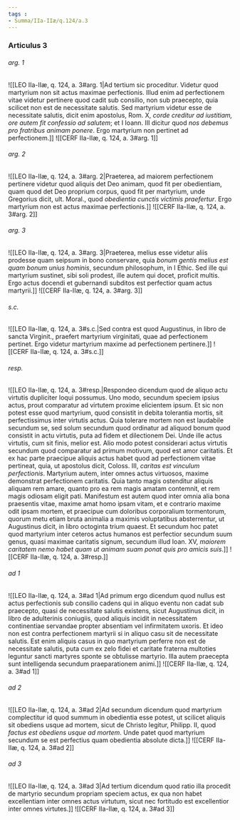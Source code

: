 ```yaml
---
tags : 
- Summa/IIa-IIæ/q.124/a.3
---
```


### Articulus 3

###### arg. 1
![[LEO IIa-IIæ, q. 124, a. 3#arg. 1|Ad tertium sic proceditur. Videtur quod martyrium non sit actus maximae perfectionis. Illud enim ad perfectionem vitae videtur pertinere quod cadit sub consilio, non sub praecepto, quia scilicet non est de necessitate salutis. Sed martyrium videtur esse de necessitate salutis, dicit enim apostolus, Rom. X, *corde creditur ad iustitiam, ore autem fit confessio ad salutem*; et I Ioann. III dicitur quod *nos debemus pro fratribus animam ponere*. Ergo martyrium non pertinet ad perfectionem.]]
![[CERF IIa-IIæ, q. 124, a. 3#arg. 1]]

###### arg. 2
![[LEO IIa-IIæ, q. 124, a. 3#arg. 2|Praeterea, ad maiorem perfectionem pertinere videtur quod aliquis det Deo animam, quod fit per obedientiam, quam quod det Deo proprium corpus, quod fit per martyrium, unde Gregorius dicit, ult. Moral., quod *obedientia cunctis victimis praefertur*. Ergo martyrium non est actus maximae perfectionis.]]
![[CERF IIa-IIæ, q. 124, a. 3#arg. 2]]

###### arg. 3
![[LEO IIa-IIæ, q. 124, a. 3#arg. 3|Praeterea, melius esse videtur aliis prodesse quam seipsum in bono conservare, quia *bonum gentis melius est quam bonum unius hominis*, secundum philosophum, in I Ethic. Sed ille qui martyrium sustinet, sibi soli prodest, ille autem qui docet, proficit multis. Ergo actus docendi et gubernandi subditos est perfectior quam actus martyrii.]]
![[CERF IIa-IIæ, q. 124, a. 3#arg. 3]]

###### s.c.
![[LEO IIa-IIæ, q. 124, a. 3#s.c.|Sed contra est quod Augustinus, in libro de sancta Virginit., praefert martyrium virginitati, quae ad perfectionem pertinet. Ergo videtur martyrium maxime ad perfectionem pertinere.]]
![[CERF IIa-IIæ, q. 124, a. 3#s.c.]]

###### resp.
![[LEO IIa-IIæ, q. 124, a. 3#resp.|Respondeo dicendum quod de aliquo actu virtutis dupliciter loqui possumus. Uno modo, secundum speciem ipsius actus, prout comparatur ad virtutem proxime elicientem ipsum. Et sic non potest esse quod martyrium, quod consistit in debita tolerantia mortis, sit perfectissimus inter virtutis actus. Quia tolerare mortem non est laudabile secundum se, sed solum secundum quod ordinatur ad aliquod bonum quod consistit in actu virtutis, puta ad fidem et dilectionem Dei. Unde ille actus virtutis, cum sit finis, melior est. Alio modo potest considerari actus virtutis secundum quod comparatur ad primum motivum, quod est amor caritatis. Et ex hac parte praecipue aliquis actus habet quod ad perfectionem vitae pertineat, quia, ut apostolus dicit, Coloss. III, *caritas est vinculum perfectionis*. Martyrium autem, inter omnes actus virtuosos, maxime demonstrat perfectionem caritatis. Quia tanto magis ostenditur aliquis aliquam rem amare, quanto pro ea rem magis amatam contemnit, et rem magis odiosam eligit pati. Manifestum est autem quod inter omnia alia bona praesentis vitae, maxime amat homo ipsam vitam, et e contrario maxime odit ipsam mortem, et praecipue cum doloribus corporalium tormentorum, quorum metu etiam bruta animalia a maximis voluptatibus absterrentur, ut Augustinus dicit, in libro octoginta trium quaest. Et secundum hoc patet quod martyrium inter ceteros actus humanos est perfectior secundum suum genus, quasi maximae caritatis signum, secundum illud Ioan. XV, *maiorem caritatem nemo habet quam ut animam suam ponat quis pro amicis suis*.]]
![[CERF IIa-IIæ, q. 124, a. 3#resp.]]

###### ad 1
![[LEO IIa-IIæ, q. 124, a. 3#ad 1|Ad primum ergo dicendum quod nullus est actus perfectionis sub consilio cadens qui in aliquo eventu non cadat sub praecepto, quasi de necessitate salutis existens, sicut Augustinus dicit, in libro de adulterinis coniugiis, quod aliquis incidit in necessitatem continentiae servandae propter absentiam vel infirmitatem uxoris. Et ideo non est contra perfectionem martyrii si in aliquo casu sit de necessitate salutis. Est enim aliquis casus in quo martyrium perferre non est de necessitate salutis, puta cum ex zelo fidei et caritate fraterna multoties leguntur sancti martyres sponte se obtulisse martyrio. Illa autem praecepta sunt intelligenda secundum praeparationem animi.]]
![[CERF IIa-IIæ, q. 124, a. 3#ad 1]]

###### ad 2
![[LEO IIa-IIæ, q. 124, a. 3#ad 2|Ad secundum dicendum quod martyrium complectitur id quod summum in obedientia esse potest, ut scilicet aliquis sit obediens usque ad mortem, sicut de Christo legitur, Philipp. II, quod *factus est obediens usque ad mortem*. Unde patet quod martyrium secundum se est perfectius quam obedientia absolute dicta.]]
![[CERF IIa-IIæ, q. 124, a. 3#ad 2]]

###### ad 3
![[LEO IIa-IIæ, q. 124, a. 3#ad 3|Ad tertium dicendum quod ratio illa procedit de martyrio secundum propriam speciem actus, ex qua non habet excellentiam inter omnes actus virtutum, sicut nec fortitudo est excellentior inter omnes virtutes.]]
![[CERF IIa-IIæ, q. 124, a. 3#ad 3]]

